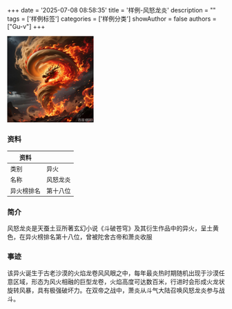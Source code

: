 +++
date = '2025-07-08 08:58:35'
title = '样例-风怒龙炎'
description = ""
tags = ['样例标签']
categories = ['样例分类']
showAuthor = false
authors = ["Gu-v"]
+++

<img alt="img" src="./fengnvlongyan.png" width="200px" />

### 资料

| 资料 |          |
| ---- | -------- |
| 类别 | 异火   |
| 名称 | 风怒龙炎 |
| 异火榜排名 | 第十八位       |


### 简介

风怒龙炎是天蚕土豆所著玄幻小说《斗破苍穹》及其衍生作品中的异火，呈土黄色，在异火榜排名第十八位，曾被陀舍古帝和萧炎收服

### 事迹

该异火诞生于古老沙漠的火焰龙卷风风眼之中，每年最炎热时期随机出现于沙漠任意区域，形态为风火相融的巨型龙卷，火焰高度可达数百米，行进时会形成火龙状旋转风暴，具有极强破坏力。在双帝之战中，萧炎从斗气大陆召唤风怒龙炎参与战斗。

